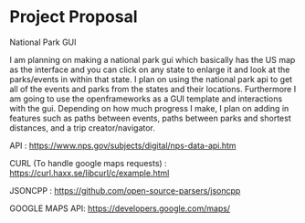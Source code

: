 # Project Proposal

National Park GUI 

I am planning on making a national park gui which basically has the US map as the interface and you can click on any state to enlarge it and look at the parks/events in within that state. I plan on using the national park api to get all of the events and parks from the states and their locations. Furthermore I am going to use the openframeworks as a GUI template and interactions with the gui. Depending on how much progress I make, I plan on adding in features such as paths between events, paths between parks and shortest distances, and a trip creator/navigator. 

API : https://www.nps.gov/subjects/digital/nps-data-api.htm

CURL (To handle google maps requests) : https://curl.haxx.se/libcurl/c/example.html

JSONCPP : https://github.com/open-source-parsers/jsoncpp

GOOGLE MAPS API: https://developers.google.com/maps/
